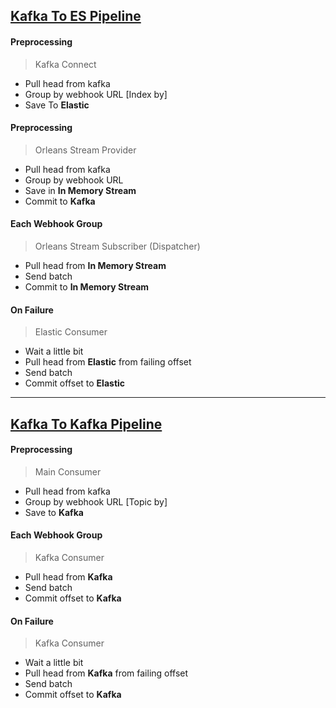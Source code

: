 ## [Kafka To ES Pipeline](http://www.plantuml.com/plantuml/uml/bLNVQzim47xtNt7afR2IbVRHf7bfCpQwBQKUxA4DGzXouyMMZIJt1wN_-qwdisIxXRAG4Ej-V7VtVP9yjBUsC-d9ILSBPVkc_fotpOcnmifbKObxBPeaCOTATG8VeMbLc-zrsqYmkfS91S9rNzTIGmhVgrBcptajhuMsLLvrY7cd4Ww3HIRrGvNB6BS0OU8ANXA0sqyxM2xNW3dQzXsWQNXSQhHpCKXU8-wLA0-2iEXfWhF9608ZDraAegxX84e1ya4gYoZHlTZgMWfb8BDQYeO0kPn3nA_xSEoZg2oKhORBodJ2vdkf5-Z5b4Fv6tsJw4EvSTKCScG8-rjnfwW1CqNjUdql8HS8H-LHZQQoAO1t-1GeKG4VDC-kwuLlmVKzTVfSTc_6jI7C1gtA7DcUwWaAhnob1qToC1FZ53q53JE_W-Gzv1XnnIjCy6CFPhzQzlFIiNttYFi1agWbwkwreucbGGc7U1yXpKUQV2orDEFsETot2srP6ccv-WNhQCI3P0_-XS8mWmX2IZCcxgsIOOZ8Hs3bHZQLAgH6oQOmZ8fqobeOFAZHuTUmB9pJp7P9A4REyUIy1D9ec1P6NhQGrzKcfLxTeN8_FrTazoKvsggiptDf347oVaY6SwhWftooy5MAskwVYGc0hIBZQeKzwkUkhPHTh-SfDn9zbE33gPbfIcXeGSw1HahAfDtG08CrvSFOQuqOBEsTqguC26jbqrau7vwEZ_y3-knTR3Y6qxVufmCkei2l5k2oVLIsmdlwHrlugoHOKjYB0Wy4PSpocD6OnGQtdYO6aZAtfRTnitERgOyDOQXkBdI11sUr-ej4epJikhZo_wjLlc_nzO2UmUHkcqog0alV-akPEjl5W3Kmi0kP3BqRyFC_t58iW6q5AnKPZOaux3a_1tSUm23x8xHILFKSozbSBzm0Ok26-uB6NcCZxCT3DLJr0Rp5HzXUrmbui18Ny-rtEzq9AsZ44tZRRfHQl9TyDizUJxAJP7H4M0WskIKBdJ1PpiAg92xIdLeQEnb88Gk19_74E-bUy2tCjtUyOZ1wL1vfYE-J8lZG_Wy0)
#### Preprocessing
 > Kafka Connect 
- Pull head from kafka
- Group by webhook URL [Index by]
- Save To **Elastic**
     
#### Preprocessing
 > Orleans Stream Provider 
- Pull head from kafka
- Group by webhook URL
- Save in **In Memory Stream**
- Commit to **Kafka**
 
#### Each Webhook Group 
> Orleans Stream Subscriber (Dispatcher)
- Pull head from **In Memory Stream**
- Send batch
- Commit to **In Memory Stream**

#### On Failure
> Elastic Consumer  
- Wait a little bit 
- Pull head from **Elastic** from failing offset
- Send batch
- Commit offset to **Elastic**


-------------------------------- 

## [Kafka To Kafka Pipeline](http://www.plantuml.com/plantuml/uml/RLFRQkCm47tNLmnvNEWFXEA7RTYbKDebsP2748egZub9B1b9tYQ4_FlEZEHBcXg3DMVEI6T6n-5GsrPxtK3Zh3Dxxng4w3jKeEW52557X2TdGzUWlqomsKOV4DRj37G0NgzRU7n46_svTRMDHJ5GLsXBDKJclTBraRXcxsg3HG4mtNQ9j8Dikd2VDjOaY8w5Fh_HTPp3zkCCdedGka_qkmd1lAV4xVv3sk8fiivJ7RDCIYaXPCQY3aRxak8BWoa54yAC-u6_3dvH7rYArkWu-9ORuPNFT5KLC0fPulxGzAJwXq9oENFjANrBbCxYvjk4w1YnQQaXQFGfJsJtfQYaicThFEg0CjolnSLzyGsVwddgASChtfBdc90iAKE4NUKw5VIke7fOeYuPaky3Dme_kwf2Vuk9K_eK5_PrCdAAataKz2xYaMIRa2lUhDn9vt4teP2q9zSquXjYh3fZC0Hc95WOV12BvoPo99sCplpZNTaPadKPeE77U5xCOOCVU-SEi5w-o62sFtOixys-zgDAIyB6Ci77CDrMcfiQ1QXy7Bd9_oDFmqjTeJcR8ugVXeYaPTlz9jkjeZwE_suGAk423wWQX5AbZrsR6vObeNS58kWEdUg-gly0)  
#### Preprocessing
 > Main Consumer
- Pull head from kafka
- Group by webhook URL [Topic by] 
- Save to **Kafka**
      
#### Each Webhook Group
> Kafka Consumer 
- Pull head from **Kafka**
- Send batch
- Commit offset to **Kafka**

#### On Failure
> Kafka Consumer 
- Wait a little bit 
- Pull head from **Kafka** from failing offset  
- Send batch
- Commit offset to **Kafka**



 
      
      
      
   